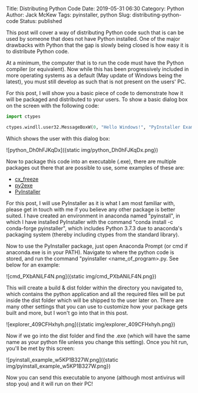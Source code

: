 Title: Distributing Python Code
Date: 2019-05-31 06:30
Category: Python
Author: Jack McKew
Tags: pyinstaller, python
Slug: distributing-python-code
Status: published

This post will cover a way of distributing Python code such that is can be used by someone that does not have Python installed. One of the major drawbacks with Python that the gap is slowly being closed is how easy it is to distribute Python code.

At a minimum, the computer that is to run the code must have the Python compiler (or equivalent). Now while this has been progressively included in more operating systems as a default (May update of Windows being the latest), you must still develop as such that is not present on the users' PC.

For this post, I will show you a basic piece of code to demonstrate how it will be packaged and distributed to your users. To show a basic dialog box on the screen with the following code:

``` python
import ctypes

ctypes.windll.user32.MessageBoxW(0, "Hello Windows!", "PyInstaller Example", 1)
```

Which shows the user with this dialog box:

![python_Dh0hFJKqDx]({static img/python_Dh0hFJKqDx.png})

Now to package this code into an executable (.exe), there are multiple packages out there that are possible to use, some examples of these are:

-   [cx\_freeze](https://anthony-tuininga.github.io/cx_Freeze/)
-   [py2exe](http://www.py2exe.org/)
-   [PyInstaller](https://www.pyinstaller.org/)

For this post, I will use PyInstaller as it is what I am most familiar with, please get in touch with me if you believe any other package is better suited. I have created an environment in anaconda named "pyinstall", in which I have installed PyInstaller with the command "conda install -c conda-forge pyinstaller", which includes Python 3.7.3 due to anaconda's packaging system (thereby including ctypes from the standard library).

Now to use the PyInstaller package, just open Anaconda Prompt (or cmd if anaconda.exe is in your PATH). Navigate to where the python code is stored, and run the command "pyinstaller \<name\_of\_program\>.py. See below for an example:

![cmd_PXbANiLF4N.png]({static img/cmd_PXbANiLF4N.png})

This will create a build & dist folder within the directory you navigated to, which contains the python application and all the required files will be put inside the dist folder which will be shipped to the user later on. There are many other settings that you can use to customize how your package gets built and more, but I won't go into that in this post.

![explorer_409CFHxhyh.png]({static img/explorer_409CFHxhyh.png})

Now if we go into the dist folder and find the .exe (which will have the same name as your python file unless you change this setting). Once you hit run, you'll be met by this screen:

![pyinstall_example_w5KP1B327W.png]({static img/pyinstall_example_w5KP1B327W.png})

Now you can send this executable to anyone (although most antivirus will stop you) and it will run on their PC!

